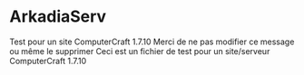 # ArkadiaServ
Test pour un site ComputerCraft 1.7.10
Merci de ne pas modifier ce message ou même le supprimer
Ceci est un fichier de test pour un site/serveur ComputerCraft 1.7.10
